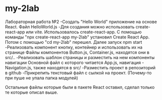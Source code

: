 # my-2lab
Лабораторная работа №2 
-Создать "Hello World" приложение на основе React.
Файл HelloWorld.js 
-Для создания можно использовать create-react-app или vite. 
Использовалось create-react-app. С помощью команды "npx create-react-app my-2lab" установил Create React App. Потом с помощью "cd my-2lab" перешел. Далее запуск npm start 
-Реализовать компонент кнопку, контейнер и использовать их на странице
Файлы компонентов Button.js, Container.js, находятся они в src/.. 
-Реализовать шаблон страницы и разместить на нем компоненты навигации
Основной файл с которого читается App.js, навигация - Navigation.js, также находятся в src/ 
-Разместить проект в репозиторий в github 
-Прикрепить текстовый файл с сылкой на проект.
(Почему-то при пуше не упала папка модулей)

Остальные файлы которые были в пакете React оставил, сделал только те которые описал выше.
